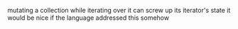 mutating a collection while iterating over it can screw up its iterator's state
it would be nice if the language addressed this somehow
